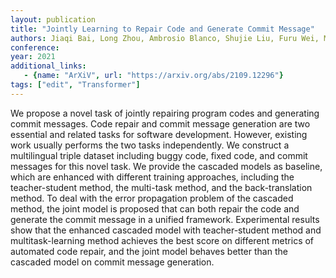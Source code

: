 ```yaml
---
layout: publication
title: "Jointly Learning to Repair Code and Generate Commit Message"
authors: Jiaqi Bai, Long Zhou, Ambrosio Blanco, Shujie Liu, Furu Wei, Ming Zhou, Zhoujun Li
conference: 
year: 2021
additional_links:
   - {name: "ArXiV", url: "https://arxiv.org/abs/2109.12296"}
tags: ["edit", "Transformer"]
---
```

We propose a novel task of jointly repairing program codes and generating commit messages. Code repair and commit message generation are two essential and related tasks for software development. However, existing work usually performs the two tasks independently. We construct a multilingual triple dataset including buggy code, fixed code, and commit messages for this novel task. We provide the cascaded models as baseline, which are enhanced with different training approaches, including the teacher-student method, the multi-task method, and the back-translation method. To deal with the error propagation problem of the cascaded method, the joint model is proposed that can both repair the code and generate the commit message in a unified framework. Experimental results show that the enhanced cascaded model with teacher-student method and multitask-learning method achieves the best score on different metrics of automated code repair, and the joint model behaves better than the cascaded model on commit message generation. 
